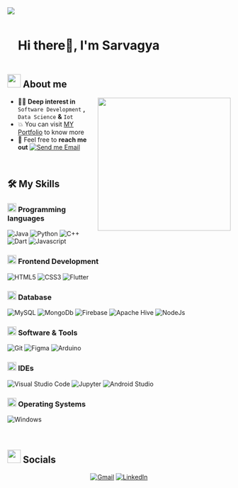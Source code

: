 <!--horizontal divider(gradiant)-->
<img src="https://user-images.githubusercontent.com/73097560/115834477-dbab4500-a447-11eb-908a-139a6edaec5c.gif">

<!--h1 without bottom border-->

<div id="user-content-toc">
  <ul align="left">
    <summary><h1 style="display: inline-block">Hi there👋, I'm Sarvagya</h1></summary>
  </ul>
</div>


<!--About Me-->

## <picture><img src = "https://github.com/7oSkaaa/7oSkaaa/blob/main/Images/about_me.gif?raw=true" width = 30px></picture> About me

<picture> <img align="right" src="https://media.giphy.com/media/SWoSkN6DxTszqIKEqv/giphy.gif" width = 300px></picture>

<!-- - :school:`Engineering` graduate from [Jaypee institute of information Technology](https://www.jiit.ac.in/) in [Noida,India](https://ev.buaa.edu.cn/)
<!-- - :trophy: `2022 MCM/ICM` Finalist **&** 4x `Scholarship` -->
- :technologist: **Deep interest in** `Software Development` **,** `Data Science` **&** `Iot`
- :boom: You can visit [MY Portfolio](https://portfolio-web-38cc0.web.app/#/) to know more
- :email: Feel free to **reach me out** [![Send me Email](https://img.shields.io/static/v1?label=email&amp;message=sarvagya&amp;color=EA4335&amp;style=flat-square)](mailto:saxenasarvagya11@gmail.com)
<!-- - :nerd_face: Always believe `"You are what you loved"` -->

<br>

## 🛠️ My Skills

### <picture> <img src = "https://github.com/7oSkaaa/7oSkaaa/blob/main/Images/Programming_Languages.gif?raw=true" width = 20px>  </picture> Programming languages

![Java](https://img.shields.io/badge/Java-ED8B00?style=flat-sqaure&logo=openjdk&logoColor=white)
![Python](https://img.shields.io/badge/Python-3776AB?style=flat-sqaure&logo=python&logoColor=white)
![C++](https://img.shields.io/badge/C%2B%2B-00599C?style=flat-sqaure&logo=c%2B%2B&logoColor=white)
![Dart](https://img.shields.io/badge/Dart-0175C2?style=flat-sqaure&logo=dart&logoColor=white)
![Javascript](https://img.shields.io/badge/JavaScript-F7DF1E?style=flat-sqaure&logo=javascript&logoColor=black)

### <picture> <img src = "https://github.com/7oSkaaa/7oSkaaa/blob/main/Images/Front_End.gif?raw=true" width = 20px>  </picture> Frontend Development

![HTML5](https://img.shields.io/badge/HTML5-E34F26?style=flat-sqaure&logo=html5&logoColor=white)
![CSS3](https://img.shields.io/badge/CSS3-1572B6?style=flat-square&logo=css3&logoColor=white)
![Flutter](https://img.shields.io/badge/Flutter-02569B?style=flat-sqaure&logo=flutter&logoColor=white)
<!-- ![Vue](https://img.shields.io/badge/Vue.js-4FC08D?style=flat-square&logo=Vue.js&logoColor=white)
![npm](https://img.shields.io/badge/npm-CB3837?style=flat-square&logo=npm&logoColor=white)
![Axios](https://img.shields.io/badge/Axios-5A29E4?style=flat-square&logo=Axios&logoColor=white) -->

### <picture> <img src = "https://github.com/7oSkaaa/7oSkaaa/blob/main/Images/CP_PS.gif?raw=true" width = 20px>  </picture> Database

<!-- ![ApacheSpark](https://img.shields.io/badge/ApacheSpark-E25A1C?style=flat-square&logo=ApacheSpark&logoColor=white)
![ApacheHadoop](https://img.shields.io/badge/ApacheHadoop-66CCFF?style=flat-square&logo=ApacheHadoop&logoColor=white) -->
![MySQL](https://img.shields.io/badge/MySQL-005C84?style=flat-sqaure&logo=mysql&logoColor=white)
![MongoDb](https://img.shields.io/badge/MongoDB-4EA94B?style=flat-sqaure&logo=mongodb&logoColor=white)
![Firebase](https://img.shields.io/badge/Firebase-039BE5?style=.flat-square&logo=Firebase&logoColor=white)
![Apache Hive](https://img.shields.io/badge/Apache%20Hive-FDEE21?style=.flat-square&logo=apachehive&logoColor=black)
![NodeJs](https://img.shields.io/badge/Node.js-43853D?style=flat-sqaure&logo=node.js&logoColor=white)
<!-- ![Numpy](https://img.shields.io/badge/Numpy-013243?style=flat-square&logo=Numpy&logoColor=white)
![Tableau](https://img.shields.io/badge/Tableau-E97627?style=flat-square&logo=Tableau&logoColor=white)
![PowerBI](https://img.shields.io/badge/PowerBI-F2C811?style=flat-square&logo=PowerBI&logoColor=white) -->

### <picture> <img src = "https://github.com/7oSkaaa/7oSkaaa/blob/main/Images/Software_Tools.gif?raw=true" width = 20px>  </picture> Software & Tools

![Git](https://img.shields.io/badge/GIT-E44C30?style=.flat-square&logo=git&logoColor=white)
![Figma](https://img.shields.io/badge/figma-%23F24E1E.svg?style=.flat-square&logo=figma&logoColor=white)
![Arduino](https://img.shields.io/badge/Arduino-00979D?style=.flat-square&logo=Arduino&logoColor=white)
<!-- ![Tensorflow](https://img.shields.io/badge/TensorFlow-FF6F00?style=flat-square&logo=tensorflow&logoColor=white) -->

### <picture> <img src = "https://github.com/7oSkaaa/7oSkaaa/blob/main/Images/IDEs.gif?raw=true" width = 20px>  </picture> IDEs

![Visual Studio Code](https://img.shields.io/badge/Visual_Studio_Code-007ACC?style=.flat-square&logo=Visual-Studio-Code&logoColor=white)
![Jupyter](https://img.shields.io/badge/Jupyter-F37626?style=.flat-square&logo=Jupyter&logoColor=white)
![Android Studio](https://img.shields.io/badge/Android_Studio-3DDC84?style=.flat-square&logo=android-studio&logoColor=white)

### <picture> <img src = "https://github.com/7oSkaaa/7oSkaaa/blob/main/Images/OS.gif?raw=true" width = 20px>  </picture> Operating Systems

![Windows](https://img.shields.io/badge/Windows-0078D6?style=.flat-square&logo=Windows&logoColor=white)
<!-- ![MacOS](https://img.shields.io/badge/MacOS-000000?style=flat-square&logo=macOS&logoColor=white)
![Ubuntu](https://img.shields.io/badge/Ubuntu-E95420?style=flat-square&logo=Ubuntu&logoColor=white)
![KaliLinux](https://img.shields.io/badge/Kali-557C94?style=flat-square&logo=KaliLinux&logoColor=white) -->

<br>

## <picture> <img src = "https://github.com/7oSkaaa/7oSkaaa/blob/main/Images/Statistics.gif?raw=true" width = 30px>  </picture> Socials

<p align="center">
	<a href="mailto:saxenasarvagya11@gmail.com"><img src="https://img.icons8.com/bubbles/50/000000/gmail.png" alt="Gmail"/></a>
<!-- 	<a href="https://github.com/kaizoku01"><img src="https://img.icons8.com/bubbles/50/000000/github.png" alt="GitHub"/></a> -->
	<a href="https://www.linkedin.com/in/sarvagya-saxena-513a841b6/"><img src="https://img.icons8.com/bubbles/50/000000/linkedin.png" alt="LinkedIn"/>  </a>
<!-- 	<a href="https://www.facebook.com/rythm.shandlya/"><img src="https://img.icons8.com/bubbles/50/000000/facebook-new.png" alt="Facebook"/></a> -->
<!-- 	<a href="https://www.instagram.com/sarvagyaa._/"><img src="https://img.icons8.com/bubbles/50/000000/instagram.png" alt="Instagram"/></a> -->
</a>
</p>

<!--- stats & Trophy (start) -->

<!-- <p align="left"> -->
  <!--- stats (start) -->
<!-- <table align="left">
<tr border="none">
<td width="50%" align="center">
  <img  align="left"  src="https://github-readme-stats.vercel.app/api?username=ElioChiu&theme=dark&show_icons=true&count_private=true" />
  <br></br>
  <img  title="🔥 Get streak stats for your profile at git.io/streak-stats" alt="Mark streak" src="https://github-readme-streak-stats.herokuapp.com/?user=ElioChiu&theme=dark&hide_border=false" /> 
</td>


<td width="50%" align="center">

  <img  align="center"  src="https://github-readme-stats.anuraghazra1.vercel.app/api/top-langs/?username=ElioChiu&theme=dark&hide_border=false&no-bg=true&no-frame=true&langs_count=7"/>

  </td>
</tr>
</table> -->
<!--- stats (end) -->

<!--- trophy (start) -->

<!-- <div align=left>
  <a href="https://github.com/ryo-ma/github-profile-trophy" title="Go to Source">
      <img align="center" width=84% src="https://github-profile-trophy.vercel.app/?username=ElioChiu&theme=radical&row=1&column=7&margin-h=15&margin-w=5&no-bg=true" alt="TROPHY" />
    </a>
</div> -->

<!--- trophy (start) -->
</p>        
<!--- stats (end) -->

<br>

<!--profile visit count-->

<!-- <div align="center">


[![](https://visitcount.itsvg.in/api?id=ElioChiu&label=Profile%20Views&color=1&pretty=false)](https://visitcount.itsvg.in)

</div> -->

<!--horizontal divider(gradiant)-->
<!-- <img src="https://user-images.githubusercontent.com/73097560/115834477-dbab4500-a447-11eb-908a-139a6edaec5c.gif">

-----------

Credit: [ElioChiu](https://github.com/ElioChiu)

Last Edited on: 10/7/2023 -->
